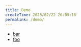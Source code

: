 ```yaml
---
title: Demo
createTime: 2025/02/22 20:09:18
permalink: /demo/
---
```


- [bar](./bar.md)
- [foo](./foo.md)
